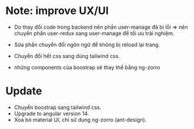 # Note: improve UX/UI

- Do thay đổi code trong backend nên phần user-manage đã bị lỗi => nên chuyển phần user-redux sang user-manage để tối ưu trải nghiệm.

- Sửa phần chuyển đổi ngôn ngữ để không bị reload lại trang.

- Chuyển đổi hết css sang dùng tailwind css.

- những components của boostrap sẽ thay thế bằng ng-zorro

# Update

- Chuyển boostrap sang tailwind css.
- Upgrade to angular version 14.
- Xoá bỏ material UI, chỉ sử dụng ng-zorro (ant-design).
